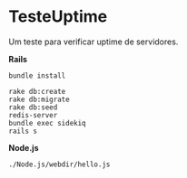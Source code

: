# TesteUptime
Um teste para verificar uptime de servidores.

**Rails**

`bundle install`

```
rake db:create
rake db:migrate
rake db:seed
redis-server
bundle exec sidekiq 
rails s
```


**Node.js**

`./Node.js/webdir/hello.js`

